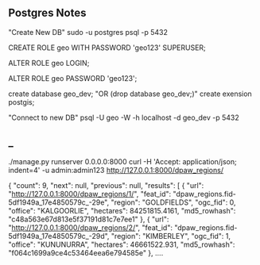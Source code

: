 Postgres Notes
--------------
"Create New DB"
sudo -u postgres psql -p 5432
 
CREATE ROLE geo WITH PASSWORD 'geo123' SUPERUSER;
 
ALTER ROLE geo LOGIN;
 
ALTER ROLE geo PASSWORD 'geo123';
 
create database geo_dev; "OR (drop database geo_dev;)"
create exension postgis;
 
"Connect to new DB"
psql -U geo -W -h localhost -d geo_dev -p 5432

_
----------------------------------------------

./manage.py runserver 0.0.0.0:8000
curl -H 'Accept: application/json; indent=4' -u admin:admin123 http://127.0.0.1:8000/dpaw_regions/

{
    "count": 9,
    "next": null,
    "previous": null,
    "results": [
        {
            "url": "http://127.0.0.1:8000/dpaw_regions/1/",
            "feat_id": "dpaw_regions.fid-5df1949a_17e4850579c_-29e",
            "region": "GOLDFIELDS",
            "ogc_fid": 0,
            "office": "KALGOORLIE",
            "hectares": 84251815.4161,
            "md5_rowhash": "c48a563e67d813e5f37191d81c7e7ee1"
        },
        {
            "url": "http://127.0.0.1:8000/dpaw_regions/2/",
            "feat_id": "dpaw_regions.fid-5df1949a_17e4850579c_-29d",
            "region": "KIMBERLEY",
            "ogc_fid": 1,
            "office": "KUNUNURRA",
            "hectares": 46661522.931,
            "md5_rowhash": "f064c1699a9ce4c53464eea6e794585e"
        },
        ....

